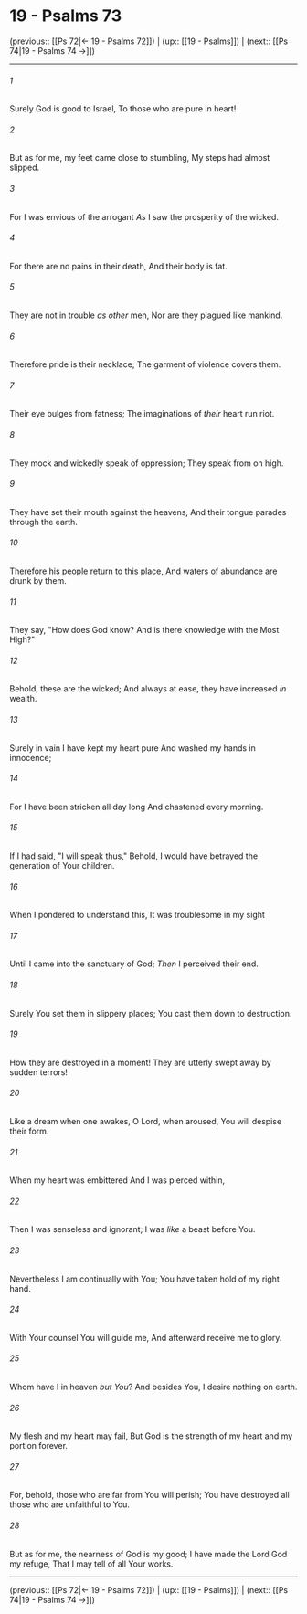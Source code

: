 # 19 - Psalms 73

(previous:: [[Ps 72|← 19 - Psalms 72]]) | (up:: [[19 - Psalms]]) | (next:: [[Ps 74|19 - Psalms 74 →]])

***


###### 1 
Surely God is good to Israel, To those who are pure in heart! 

###### 2 
But as for me, my feet came close to stumbling, My steps had almost slipped. 

###### 3 
For I was envious of the arrogant _As_ I saw the prosperity of the wicked. 

###### 4 
For there are no pains in their death, And their body is fat. 

###### 5 
They are not in trouble _as other_ men, Nor are they plagued like mankind. 

###### 6 
Therefore pride is their necklace; The garment of violence covers them. 

###### 7 
Their eye bulges from fatness; The imaginations of _their_ heart run riot. 

###### 8 
They mock and wickedly speak of oppression; They speak from on high. 

###### 9 
They have set their mouth against the heavens, And their tongue parades through the earth. 

###### 10 
Therefore his people return to this place, And waters of abundance are drunk by them. 

###### 11 
They say, "How does God know? And is there knowledge with the Most High?" 

###### 12 
Behold, these are the wicked; And always at ease, they have increased _in_ wealth. 

###### 13 
Surely in vain I have kept my heart pure And washed my hands in innocence; 

###### 14 
For I have been stricken all day long And chastened every morning. 

###### 15 
If I had said, "I will speak thus," Behold, I would have betrayed the generation of Your children. 

###### 16 
When I pondered to understand this, It was troublesome in my sight 

###### 17 
Until I came into the sanctuary of God; _Then_ I perceived their end. 

###### 18 
Surely You set them in slippery places; You cast them down to destruction. 

###### 19 
How they are destroyed in a moment! They are utterly swept away by sudden terrors! 

###### 20 
Like a dream when one awakes, O Lord, when aroused, You will despise their form. 

###### 21 
When my heart was embittered And I was pierced within, 

###### 22 
Then I was senseless and ignorant; I was _like_ a beast before You. 

###### 23 
Nevertheless I am continually with You; You have taken hold of my right hand. 

###### 24 
With Your counsel You will guide me, And afterward receive me to glory. 

###### 25 
Whom have I in heaven _but You_? And besides You, I desire nothing on earth. 

###### 26 
My flesh and my heart may fail, But God is the strength of my heart and my portion forever. 

###### 27 
For, behold, those who are far from You will perish; You have destroyed all those who are unfaithful to You. 

###### 28 
But as for me, the nearness of God is my good; I have made the Lord God my refuge, That I may tell of all Your works.

***

(previous:: [[Ps 72|← 19 - Psalms 72]]) | (up:: [[19 - Psalms]]) | (next:: [[Ps 74|19 - Psalms 74 →]])
